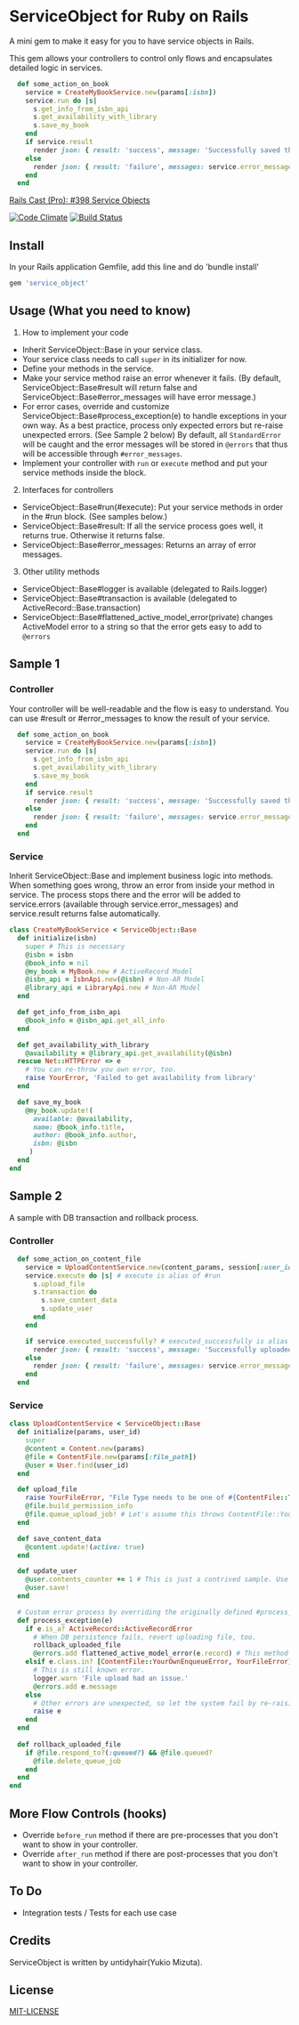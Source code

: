 # ServiceObject for Ruby on Rails

A mini gem to make it easy for you to have service objects in Rails.

This gem allows your controllers to control only flows and encapsulates detailed logic in services.

```ruby
  def some_action_on_book
    service = CreateMyBookService.new(params[:isbn])
    service.run do |s|
      s.get_info_from_isbn_api
      s.get_availability_with_library
      s.save_my_book
    end
    if service.result
      render json: { result: 'success', message: 'Successfully saved the book data' }
    else
      render json: { result: 'failure', messages: service.error_messages }
    end
  end
```

[Rails Cast (Pro): #398 Service Objects](http://railscasts.com/episodes/398-service-objects)

[![Code Climate](https://codeclimate.com/github/untidy-hair/service_object/badges/gpa.svg)](https://codeclimate.com/github/untidy-hair/service_object)
[![Build Status](https://travis-ci.org/untidy-hair/service_object.svg?branch=ci-setup)](https://travis-ci.org/untidy-hair/service_object)

## Install
In your Rails application Gemfile, add this line and do 'bundle install'
```ruby
gem 'service_object'
```

## Usage (What you need to know)
1. How to implement your code
  - Inherit ServiceObject::Base in your service class.
  - Your service class needs to call `super` in its initializer for now.
  - Define your methods in the service.
  - Make your service method raise an error whenever it fails. 
  (By default, ServiceObject::Base\#result will return false and ServiceObject::Base\#error_messages will have error message.)
  - For error cases, override and customize ServiceObject::Base\#process_exception(e) to handle exceptions in your own way. 
  As a best practice, process only expected errors but re-raise unexpected errors. (See Sample 2 below)
  By default, all `StandardError` will be caught and the error messages will be stored in `@errors` that thus will be accessible through `#error_messages`.
  - Implement your controller with `run` or `execute` method and put your service methods inside the block.

2. Interfaces for controllers
  - ServiceObject::Base\#run(#execute): Put your service methods in order in the \#run block. (See samples below.)
  - ServiceObject::Base\#result: If all the service process goes well, it returns true.
Otherwise it returns false.
  - ServiceObject::Base\#error_messages: Returns an array of error messages.

3. Other utility methods
  - ServiceObject::Base\#logger is available (delegated to Rails.logger)
  - ServiceObject::Base\#transaction is available (delegated to ActiveRecord::Base.transaction)
  - ServiceObject::Base\#flattened_active_model_error(private) changes ActiveModel error
to a string so that the error gets easy to add to `@errors`


## Sample 1

### Controller
Your controller will be well-readable and the flow is easy to understand.
You can use \#result or \#error_messages to know the result of your service.

```ruby
  def some_action_on_book
    service = CreateMyBookService.new(params[:isbn])
    service.run do |s|
      s.get_info_from_isbn_api
      s.get_availability_with_library
      s.save_my_book
    end
    if service.result
      render json: { result: 'success', message: 'Successfully saved the book data' }
    else
      render json: { result: 'failure', messages: service.error_messages }
    end
  end
```

### Service
Inherit ServiceObject::Base and implement business logic into methods.
When something goes wrong, throw an error from inside your method in service.
The process stops there and the error will be added to service.errors (available through service.error_messages) and service.result returns false automatically.
```ruby
class CreateMyBookService < ServiceObject::Base
  def initialize(isbn)
    super # This is necessary
    @isbn = isbn
    @book_info = nil
    @my_book = MyBook.new # ActiveRecord Model
    @isbn_api = IsbnApi.new(@isbn) # Non-AR Model
    @library_api = LibraryApi.new # Non-AR Model
  end

  def get_info_from_isbn_api
    @book_info = @isbn_api.get_all_info
  end

  def get_availability_with_library
    @availability = @library_api.get_availability(@isbn)
  rescue Net::HTTPError => e
    # You can re-throw you own error, too.
    raise YourError, 'Failed to get availability from library'
  end

  def save_my_book
    @my_book.update!(
      available: @availability,
      name: @book_info.title,
      author: @book_info.author,
      isbn: @isbn
     )
  end
end
```

## Sample 2

A sample with DB transaction and rollback process.

### Controller
```ruby
  def some_action_on_content_file
    service = UploadContentService.new(content_params, session[:user_id])
    service.execute do |s| # execute is alias of #run
      s.upload_file
      s.transaction do
        s.save_content_data
        s.update_user
      end
    end

    if service.executed_successfully? # executed_successfully is alias of #result
      render json: { result: 'success', message: 'Successfully uploaded your content' }
    else
      render json: { result: 'failure', messages: service.error_messages }
    end
  end
```

### Service

```ruby
class UploadContentService < ServiceObject::Base
  def initialize(params, user_id)
    super
    @content = Content.new(params)
    @file = ContentFile.new(params[:file_path])
    @user = User.find(user_id)
  end

  def upload_file
    raise YourFileError, "File Type needs to be one of #{ContentFile::TYPES.join('/')}" unless @file.allowed_file_type?
    @file.build_permission_info
    @file.queue_upload_job! # Let's assume this throws ContentFile::YourOwnEnqueueError when failing.
  end

  def save_content_data
    @content.update!(active: true)
  end

  def update_user
    @user.contents_counter += 1 # This is just a contrived sample. Use counter_cache
    @user.save!
  end

  # Custom error process by overriding the originally defined #process_exception.
  def process_exception(e)
    if e.is_a? ActiveRecord::ActiveRecordError 
      # When DB persistence fails, revert uploading file, too.
      rollback_uploaded_file
      @errors.add flattened_active_model_error(e.record) # This method is provided for convenience
    elsif e.class.in? [ContentFile::YourOwnEnqueueError, YourFileError]
      # This is still known error.
      logger.warn 'File upload had an issue.'
      @errors.add e.message
    else
      # Other errors are unexpected, so let the system fail by re-raising the error. 
      raise e  
    end
  end
  
  def rollback_uploaded_file
    if @file.respond_to?(:queued?) && @file.queued?
      @file.delete_queue_job
    end
  end
end
```

## More Flow Controls (hooks)
- Override `before_run` method if there are pre-processes that you don't want to show in your controller.
- Override `after_run` method if there are post-processes that you don't want to show in your controller.

## To Do
- Integration tests / Tests for each use case

## Credits

ServiceObject is written by untidyhair(Yukio Mizuta).

## License

[MIT-LICENSE](MIT-LICENSE)
